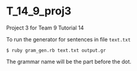 T_14_9_proj3
============

Project 3 for Team 9 Tutorial 14

To run the generator for sentences in file ```text.txt```

```$ ruby gram_gen.rb text.txt output.gr```

The grammar name will be the part before the dot.
